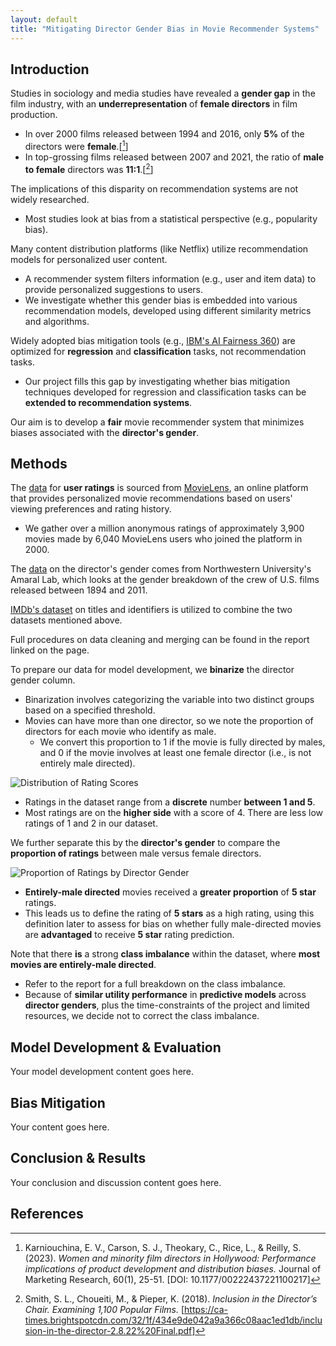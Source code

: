 ```yaml
---
layout: default
title: "Mitigating Director Gender Bias in Movie Recommender Systems"
---
```


## Introduction

Studies in sociology and media studies have revealed a **gender gap** in the film industry, with an **underrepresentation** of **female directors** in film production.
- In over 2000 films released between 1994 and 2016, only **5%** of the directors were **female**.[[^1]]
- In top-grossing films released between 2007 and 2021, the ratio of **male to female** directors was **11:1**.[[^2]]

The implications of this disparity on recommendation systems are not widely researched.
- Most studies look at bias from a statistical perspective (e.g., popularity bias).

Many content distribution platforms (like Netflix) utilize recommendation models for personalized user content.
- A recommender system filters information (e.g., user and item data) to provide personalized suggestions to users.
- We investigate whether this gender bias is embedded into various recommendation models, developed using different similarity metrics and algorithms.

Widely adopted bias mitigation tools (e.g., [IBM's AI Fairness 360](https://aif360.readthedocs.io/en/stable/index.html)) are optimized for **regression** and **classification** tasks, not recommendation tasks.
- Our project fills this gap by investigating whether bias mitigation techniques developed for regression and classification tasks can be **extended to recommendation systems**.

Our aim is to develop a **fair** movie recommender system that minimizes biases associated with the **director's gender**.

## Methods

The [data](https://grouplens.org/datasets/movielens/1m/) for **user ratings** is sourced from [MovieLens](https://movielens.org/), an online platform that provides personalized movie recommendations based on users' viewing preferences and rating history.
- We gather over a million anonymous ratings of approximately 3,900 movies made by 6,040 MovieLens users who joined the platform in 2000.

The [data](https://figshare.com/articles/dataset/U_S_movies_with_gender-disambiguated_actors_directors_and_producers/4967876) on the director's gender comes from Northwestern University's Amaral Lab, which looks at the gender breakdown of the crew of U.S. films released between 1894 and 2011.

[IMDb's dataset](https://datasets.imdbws.com/) on titles and identifiers is utilized to combine the two datasets mentioned above.

Full procedures on data cleaning and merging can be found in the report linked on the page.

To prepare our data for model development, we **binarize** the director gender column.
- Binarization involves categorizing the variable into two distinct groups based on a specified threshold.
- Movies can have more than one director, so we note the proportion of directors for each movie who identify as male.
    - We convert this proportion to 1 if the movie is fully directed by males, and 0 if the movie involves at least one female director (i.e., is not entirely male directed).

![Distribution of Rating Scores](../assets/images/rating_dist.jpeg)

- Ratings in the dataset range from a **discrete** number **between 1 and 5**.
- Most ratings are on the **higher side** with a score of 4. There are less low ratings of 1 and 2 in our dataset.

We further separate this by the **director's gender** to compare the **proportion of ratings** between male versus female directors.

![Proportion of Ratings by Director Gender](../assets/images/prop_ratings.jpeg)

- **Entirely-male directed** movies received a **greater proportion** of **5 star** ratings.
- This leads us to define the rating of **5 stars** as a high rating, using this definition later to assess for bias on whether fully male-directed movies are **advantaged** to receive **5 star** rating prediction.

Note that there **is** a strong **class imbalance** within the dataset, where **most movies are entirely-male directed**. 
- Refer to the report for a full breakdown on the class imbalance.
- Because of **similar utility performance** in **predictive models** across **director genders**, plus the time-constraints of the project and limited resources, we decide not to correct the class imbalance.

## Model Development & Evaluation

Your model development content goes here.

## Bias Mitigation

Your content goes here.

## Conclusion & Results

Your conclusion and discussion content goes here.

## References

[^1]: Karniouchina, E. V., Carson, S. J., Theokary, C., Rice, L., & Reilly, S. (2023). *Women and minority film directors in Hollywood: Performance implications of product development and distribution biases.* Journal of Marketing Research, 60(1), 25-51. [DOI: 10.1177/00222437221100217]

[^2]: Smith, S. L., Choueiti, M., & Pieper, K. (2018). *Inclusion in the Director’s Chair. Examining 1,100 Popular Films.* [https://ca-times.brightspotcdn.com/32/1f/434e9de042a9a366c08aac1ed1db/inclusion-in-the-director-2.8.22%20Final.pdf]

